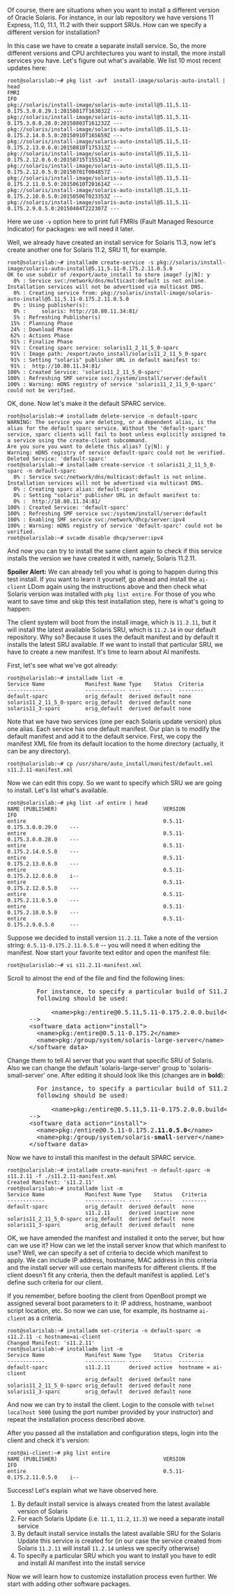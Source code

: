Of course, there are situations when you want to install a different
version of Oracle Solaris. For instance, in our lab repository we have
versions 11 Express, 11.0, 11.1, 11.2 with their support SRUs. How can
we specify a different version for installation?

In this case we have to create a separate install service. So, the more
different versions and CPU architectures you want to install, the more
install services you have. Let's figure out what's available. We list 10
most recent updates here:

``` console
root@solarislab:~# pkg list -avf  install-image/solaris-auto-install | head    
FMRI                                                                                        IFO
pkg://solaris/install-image/solaris-auto-install@5.11,5.11-0.175.3.0.0.29.1:20150817T163032Z ---
pkg://solaris/install-image/solaris-auto-install@5.11,5.11-0.175.3.0.0.28.0:20150803T161232Z ---
pkg://solaris/install-image/solaris-auto-install@5.11,5.11-0.175.2.14.0.5.0:20150910T165659Z ---
pkg://solaris/install-image/solaris-auto-install@5.11,5.11-0.175.2.13.0.6.0:20150810T175313Z ---
pkg://solaris/install-image/solaris-auto-install@5.11,5.11-0.175.2.12.0.6.0:20150715T155314Z ---
pkg://solaris/install-image/solaris-auto-install@5.11,5.11-0.175.2.12.0.5.0:20150701T004857Z ---
pkg://solaris/install-image/solaris-auto-install@5.11,5.11-0.175.2.11.0.5.0:20150610T201614Z ---
pkg://solaris/install-image/solaris-auto-install@5.11,5.11-0.175.2.10.0.5.0:20150506T023353Z ---
pkg://solaris/install-image/solaris-auto-install@5.11,5.11-0.175.2.9.0.5.0:20150404T222307Z ---
```

Here we use `-v` option here to print full FMRIs (Fault Managed Resource
Indicator) for packages: we will need it later.

Well, we already have created an install service for Solaris 11.3, now
let's create another one for Solaris 11.2, SRU 11, for example.

``` console
root@solarislab:~# installadm create-service -s pkg://solaris/install-image/solaris-auto-install@5.11,5.11-0.175.2.11.0.5.0
OK to use subdir of /export/auto_install to store image? [y|N]: y
  0% : Service svc:/network/dns/multicast:default is not online.  Installation services will not be advertised via multicast DNS.
  0% : Creating service from: pkg://solaris/install-image/solaris-auto-install@5.11,5.11-0.175.2.11.0.5.0
  0% : Using publisher(s):
  0% :     solaris: http://10.80.11.34:81/
  5% : Refreshing Publisher(s)
 15% : Planning Phase
 24% : Download Phase
 62% : Actions Phase
 91% : Finalize Phase
 91% : Creating sparc service: solaris11_2_11_5_0-sparc
 91% : Image path: /export/auto_install/solaris11_2_11_5_0-sparc
 91% : Setting "solaris" publisher URL in default manifest to:
 91% :  http://10.80.11.34:81/
100% : Created Service: 'solaris11_2_11_5_0-sparc'
100% : Refreshing SMF service svc:/system/install/server:default
100% : Warning: mDNS registry of service 'solaris11_2_11_5_0-sparc' could not be verified.
```

OK, done. Now let's make it the default SPARC service.

``` console
root@solarislab:~# installadm delete-service -n default-sparc
WARNING: The service you are deleting, or a dependent alias, is the
alias for the default sparc service. Without the 'default-sparc'
service, sparc clients will fail to boot unless explicitly assigned to
a service using the create-client subcommand.
Are you sure you want to delete this alias? [y|N]: y
Warning: mDNS registry of service default-sparc could not be verified.
Deleted Service: 'default-sparc'
root@solarislab:~# installadm create-service -t solaris11_2_11_5_0-sparc -n default-sparc
  0% : Service svc:/network/dns/multicast:default is not online.  Installation services will not be advertised via multicast DNS.
  0% : Creating sparc alias: default-sparc
  0% : Setting "solaris" publisher URL in default manifest to:
  0% :  http://10.80.11.34:81/
100% : Created Service: 'default-sparc'
100% : Refreshing SMF service svc:/system/install/server:default
100% : Enabling SMF service svc:/network/dhcp/server:ipv4
100% : Warning: mDNS registry of service 'default-sparc' could not be verified.
root@solarislab:~# svcadm disable dhcp/server:ipv4
```

And now you can try to install the same client again to check if this
service installs the version we have created it with, namely, Solaris
11.2.11.

**Spoiler Alert:** We can already tell you what is going to happen
during this test install. If you want to learn it yourself, go ahead and
install the `ai-client` LDom again using the instructions above and then
check what Solaris version was installed with `pkg list entire`. For
those of you who want to save time and skip this test installation step,
here is what's going to happen:

The client system will boot from the install image, which is `11.2.11`,
but it will install the latest available Solaris SRU, which is `11.2.14`
in our default repository. Why so? Because it uses the default manifest
and by default it installs the latest SRU available. If we want to
install that particular SRU, we have to create a new manifest. It's time
to learn about AI manifests.

First, let's see what we've got already:

``` console
root@solarislab:~# installadm list -m
Service Name             Manifest Name Type    Status  Criteria
------------             ------------- ----    ------  --------
default-sparc            orig_default  derived default none
solaris11_2_11_5_0-sparc orig_default  derived default none
solaris11_3-sparc        orig_default  derived default none
```

Note that we have two services (one per each Solaris update version)
plus one alias. Each service has one default manifest. Our plan is to
modify the default manifest and add it to the default service. First, we
copy the manifest XML file from its default location to the home
directory (actually, it can be any directory).

``` console
root@solarislab:~# cp /usr/share/auto_install/manifest/default.xml s11.2.11-manifest.xml
```

Now we can edit this copy. So we want to specify which SRU we are going
to install. Let's list what's available.

``` console
root@solarislab:~# pkg list -af entire | head
NAME (PUBLISHER)                                  VERSION                    IFO
entire                                            0.5.11-0.175.3.0.0.29.0    ---
entire                                            0.5.11-0.175.3.0.0.28.0    ---
entire                                            0.5.11-0.175.2.14.0.5.0    ---
entire                                            0.5.11-0.175.2.13.0.6.0    ---
entire                                            0.5.11-0.175.2.12.0.6.0    i--
entire                                            0.5.11-0.175.2.12.0.5.0    ---
entire                                            0.5.11-0.175.2.11.0.5.0    ---
entire                                            0.5.11-0.175.2.10.0.5.0    ---
entire                                            0.5.11-0.175.2.9.0.5.0     ---
```

Suppose we decided to install version `11.2.11`. Take a note of the
version string: `0.5.11-0.175.2.11.0.5.0` -- you will need it when
editing the manifest. Now start your favorite text editor and open the
manifest file:

``` console
root@solarislab:~# vi s11.2.11-manifest.xml
```

Scroll to almost the end of the file and find the following lines:

<pre>
        For instance, to specify a particular build of S11.2, the
        following should be used:

            &lt;name&gt;pkg:/entire@0.5.11,5.11-0.175.2.0.0.build&lt;/name&gt;
      --&gt;
      &lt;software_data action=&quot;install&quot;&gt;
        &lt;name&gt;pkg:/entire@0.5.11-0.175.2&lt;/name&gt;
        &lt;name&gt;pkg:/group/system/solaris-large-server&lt;/name&gt;
      &lt;/software_data&gt;
</pre>

Change them to tell AI server that you want that specific SRU of
Solaris. Also we can change the default 'solaris-large-server' group to
'solaris-small-server' one. After editing it should look like this
(changes are in **bold**):

<pre>
        For instance, to specify a particular build of S11.2, the
        following should be used:

            &lt;name&gt;pkg:/entire@0.5.11,5.11-0.175.2.0.0.build&lt;/name&gt;
      --&gt;
      &lt;software_data action=&quot;install&quot;&gt;
        &lt;name&gt;pkg:/entire@0.5.11-0.175.2<strong>.11.0.5.0</strong>&lt;/name&gt;
        &lt;name&gt;pkg:/group/system/solaris-<strong>small</strong>-server&lt;/name&gt;
      &lt;/software_data&gt;
</pre>

Now we have to install this manifest in the default SPARC service.

``` console
root@solarislab:~# installadm create-manifest -n default-sparc -m s11.2.11 -f ./s11.2.11-manifest.xml
Created Manifest: 's11.2.11'
root@solarislab:~# installadm list -m
Service Name             Manifest Name Type    Status   Criteria
------------             ------------- ----    ------   --------
default-sparc            orig_default  derived default  none
                         s11.2.11      derived inactive none
solaris11_2_11_5_0-sparc orig_default  derived default  none
solaris11_3-sparc        orig_default  derived default  none
```

OK, we have amended the manifest and installed it onto the server, but
how can we use it? How can we let the install server know that which
manifest to use? Well, we can specify a set of criteria to decide which
manifest to apply. We can include IP address, hostname, MAC address in
this criteria and the install server will use certain manifests for
different clients. If the client doesn't fit any criteria, then the
default manifest is applied. Let's define such criteria for our client.

If you remember, before booting the client from OpenBoot prompt we
assigned several boot parameters to it: IP address, hostname, wanboot
script location, etc. So now we can use, for example, its hostname
`ai-client` as a criteria.

``` console
root@solarislab:~# installadm set-criteria -n default-sparc -m s11.2.11 -c hostname=ai-client
Changed Manifest: 's11.2.11'
root@solarislab:~# installadm list -m
Service Name             Manifest Name Type    Status  Criteria
------------             ------------- ----    ------  --------
default-sparc            s11.2.11      derived active  hostname = ai-client
                         orig_default  derived default none
solaris11_2_11_5_0-sparc orig_default  derived default none
solaris11_3-sparc        orig_default  derived default none
```

And now we can try to install the client. Login to the console with
`telnet localhost 5000` (using the port number provided by your
instructor) and repeat the installation process described above.

After you passed all the installation and configuration steps, login
into the client and check it's version:

``` console
root@ai-client:~# pkg list entire
NAME (PUBLISHER)                                  VERSION                    IFO
entire                                            0.5.11-0.175.2.11.0.5.0    i--
```

Success! Let's explain what we have observed here.

1.  By default install service is always created from the latest
    available version of Solaris
2.  For each Solaris Update (i.e. `11.1`, `11.2`, `11.3`) we need a separate
    install service
3.  By default install service installs the latest available SRU for the
    Solaris Update this service is created for (in our case the service
    created from Solaris `11.2.11` will install `11.2.14` unless we
    specify otherwise)
4.  To specify a particular SRU which you want to install you have to
    edit and install AI manifest into the install service

Now we will learn how to customize installation process even further. We
start with adding other software packages.

